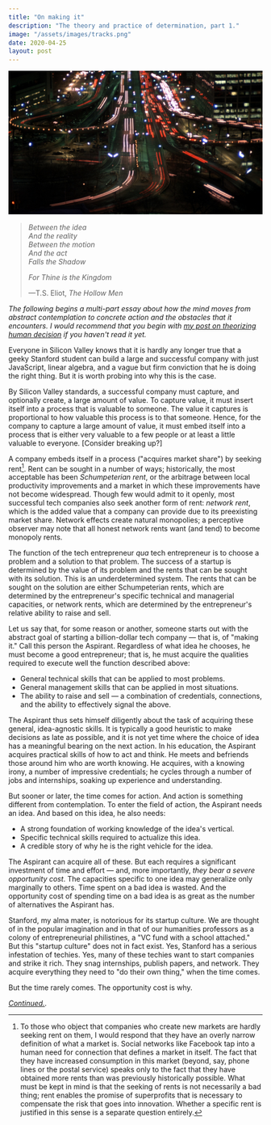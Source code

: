 ```yaml
---
title: "On making it"
description: "The theory and practice of determination, part 1."
image: "/assets/images/tracks.png"
date: 2020-04-25
layout: post
---
```


![](/assets/images/tracks.png)

> _Between the idea_  
> _And the reality_  
> _Between the motion_  
> _And the act_  
> _Falls the Shadow_
>
> _For Thine is the Kingdom_
>
> —T.S. Eliot, _The Hollow Men_

_The following begins a multi-part essay about how the mind moves from abstract contemplation to concrete action and the obstacles that it encounters. I would recommend that you begin with [my post on theorizing human decision](/2020/03/31/entropy.html) if you haven't read it yet._

Everyone in Silicon Valley knows that it is hardly any longer true that a geeky Stanford student can build a large and successful company with just JavaScript, linear algebra, and a vague but firm conviction that he is doing the right thing. But it is worth probing into why this is the case.

By Silicon Valley standards, a successful company must capture, and optionally create, a large amount of value. To capture value, it must insert itself into a process that is valuable to someone. The value it captures is proportional to how valuable this process is to that someone. Hence, for the company to capture a large amount of value, it must embed itself into a process that is either very valuable to a few people or at least a little valuable to everyone. [Consider breaking up?]

A company embeds itself in a process ("acquires market share") by seeking rent[^rent]. Rent can be sought in a number of ways; historically, the most acceptable has been _Schumpeterian rent_, or the arbitrage between local productivity improvements and a market in which these improvements have not become widespread. Though few would admit to it openly, most successful tech companies also seek another form of rent: _network rent_, which is the added value that a company can provide due to its preexisting market share. Network effects create natural monopolies; a perceptive observer may note that all honest network rents want (and tend) to become monopoly rents.

[^rent]: To those who object that companies who create new markets are hardly seeking rent on them, I would respond that they have an overly narrow definition of what a market is. Social networks like Facebook tap into a human need for connection that defines a market in itself. The fact that they have increased consumption in this market (beyond, say, phone lines or the postal service) speaks only to the fact that they have obtained more rents than was previously historically possible. What must be kept in mind is that the seeking of rents is not necessarily a bad thing; rent enables the promise of superprofits that is necessary to compensate the risk that goes into innovation. Whether a specific rent is justified in this sense is a separate question entirely.

The function of the tech entrepreneur _qua_ tech entrepreneur is to choose a problem and a solution to that problem. The success of a startup is determined by the value of its problem and the rents that can be sought with its solution. This is an underdetermined system. The rents that can be sought on the solution are either Schumpeterian rents, which are determined by the entrepreneur's specific technical and managerial capacities, or network rents, which are determined by the entrepreneur's relative ability to raise and sell.

Let us say that, for some reason or another, someone starts out with the abstract goal of starting a billion-dollar tech company — that is, of "making it." Call this person the Aspirant. Regardless of what idea he chooses, he must become a good entrepreneur; that is, he must acquire the qualities required to execute well the function described above:

- General technical skills that can be applied to most problems.
- General management skills that can be applied in most situations.
- The ability to raise and sell — a combination of credentials, connections, and the ability to effectively signal the above.

The Aspirant thus sets himself diligently about the task of acquiring these general, idea-agnostic skills. It is typically a good heuristic to make decisions as late as possible, and it is not yet time where the choice of idea has a meaningful bearing on the next action. In his education, the Aspirant acquires practical skills of how to act and think. He meets and befriends those around him who are worth knowing. He acquires, with a knowing irony, a number of impressive credentials; he cycles through a number of jobs and internships, soaking up experience and understanding.

But sooner or later, the time comes for action. And action is something different from contemplation. To enter the field of action, the Aspirant needs an idea. And based on this idea, he also needs:

- A strong foundation of working knowledge of the idea's vertical.
- Specific technical skills required to actualize this idea.
- A credible story of why he is the right vehicle for the idea.

The Aspirant can acquire all of these. But each requires a significant investment of time and effort — and, more importantly, _they bear a severe opportunity cost_. The capacities specific to one idea may generalize only marginally to others. Time spent on a bad idea is wasted. And the opportunity cost of spending time on a bad idea is as great as the number of alternatives the Aspirant has.

Stanford, my alma mater, is notorious for its startup culture. We are thought of in the popular imagination and in that of our humanities professors as a colony of entrepreneurial philistines, a "VC fund with a school attached." But this "startup culture" does not in fact exist. Yes, Stanford has a serious infestation of techies. Yes, many of these techies want to start companies and strike it rich. They snag internships, publish papers, and network. They acquire everything they need to "do their own thing," when the time comes.

But the time rarely comes. The opportunity cost is why.

_[Continued.](/2020/04/30/undetermined.html)._
